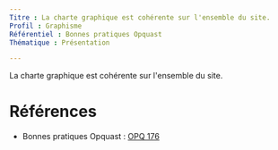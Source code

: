 ```yaml
---
Titre : La charte graphique est cohérente sur l'ensemble du site.
Profil : Graphisme
Référentiel : Bonnes pratiques Opquast
Thématique : Présentation

---
```

La charte graphique est cohérente sur l'ensemble du site.

# Références

*   Bonnes pratiques Opquast : [OPQ 176](https://checklists.opquast.com/fr/qualiteweb/la-charte-graphique-est-coherente-sur-lensemble-du-site)

